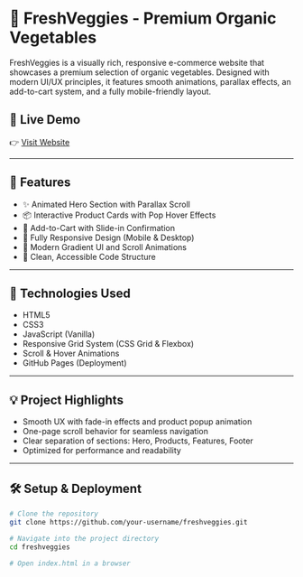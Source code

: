 # 🥬 FreshVeggies - Premium Organic Vegetables

FreshVeggies is a visually rich, responsive e-commerce website that showcases a premium selection of organic vegetables. Designed with modern UI/UX principles, it features smooth animations, parallax effects, an add-to-cart system, and a fully mobile-friendly layout.

## 🌟 Live Demo

👉 [Visit Website](https://polojusriman.github.io/FreshVeggies-Market/)

---

## 📸 Features

- ✨ Animated Hero Section with Parallax Scroll  
- 📦 Interactive Product Cards with Pop Hover Effects  
- 🛒 Add-to-Cart with Slide-in Confirmation  
- 📱 Fully Responsive Design (Mobile & Desktop)  
- 🎨 Modern Gradient UI and Scroll Animations  
- 🌿 Clean, Accessible Code Structure  

---

## 🧪 Technologies Used

- HTML5  
- CSS3  
- JavaScript (Vanilla)  
- Responsive Grid System (CSS Grid & Flexbox)  
- Scroll & Hover Animations  
- GitHub Pages (Deployment)

---

## 💡 Project Highlights

- Smooth UX with fade-in effects and product popup animation  
- One-page scroll behavior for seamless navigation  
- Clear separation of sections: Hero, Products, Features, Footer  
- Optimized for performance and readability  

---

## 🛠️ Setup & Deployment

```bash
# Clone the repository
git clone https://github.com/your-username/freshveggies.git

# Navigate into the project directory
cd freshveggies

# Open index.html in a browser
